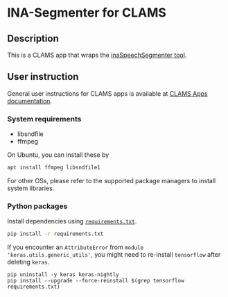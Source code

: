 # INA-Segmenter for CLAMS

## Description

This is a CLAMS app that wraps the [inaSpeechSegmenter tool](https://github.com/ina-foss/inaSpeechSegmenter).

## User instruction

General user instructions for CLAMS apps is available at [CLAMS Apps documentation](https://apps.clams.ai/clamsapp).

### System requirements

* libsndfile
* ffmpeg

On Ubuntu, you can install these by 

``` bash
apt install ffmpeg libsndfile1
```

For other OSs, please refer to the supported package managers to install system libraries.

### Python packages

Install dependencies using [`requirements.txt`](requirements.txt).

``` bash
pip install -r requirements.txt
```

If you encounter an `AttributeError` from `module 'keras.utils.generic_utils'`, you might need to re-install `tensorflow` after deleting `keras`. 

```
pip uninstall -y keras keras-nightly
pip install --upgrade --force-reinstall $(grep tensorflow requirements.txt)
```
